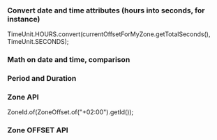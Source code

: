### Convert date and time attributes (hours into seconds, for instance)

TimeUnit.HOURS.convert(currentOffsetForMyZone.getTotalSeconds(), TimeUnit.SECONDS);

### Math on date and time, comparison

### Period and Duration

### Zone API

ZoneId.of(ZoneOffset.of("+02:00").getId());

### Zone OFFSET API